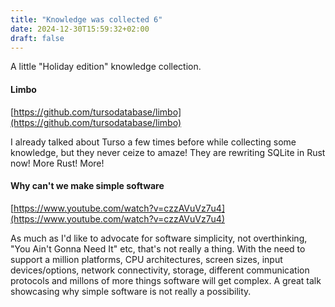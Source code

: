 ```yaml
---
title: "Knowledge was collected 6"
date: 2024-12-30T15:59:32+02:00
draft: false
---
```


A little "Holiday edition" knowledge collection.

#### Limbo

[https://github.com/tursodatabase/limbo](https://github.com/tursodatabase/limbo)

I already talked about Turso a few times before while collecting some knowledge, but they never ceize to amaze!
They are rewriting SQLite in Rust now! More Rust! More!


#### Why can't we make simple software

[https://www.youtube.com/watch?v=czzAVuVz7u4](https://www.youtube.com/watch?v=czzAVuVz7u4)

As much as I'd like to advocate for software simplicity, not overthinking, "You Ain't Gonna Need It" etc, that's not really a thing. With the need to support a million platforms, CPU architectures, screen sizes, input devices/options, network connectivity, storage, different communication protocols and millons of more things software will get complex. A great talk showcasing why simple software is not really a possibility.


